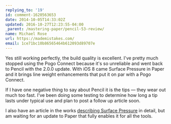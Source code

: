 ```yaml
---
replying_to: '19'
id: comment-1620563653
date: 2014-10-05T14:33:02Z
updated: 2016-10-27T12:23:55-04:00
_parent: /mastering-paper/pencil-53-review/
name: Michael Rose
url: https://mademistakes.com/
email: 1ce71bc10b86565464b612093d89707e
---
```


Yes still working perfectly, the build quality is excellent. I've pretty much
stopped using the Pogo Connect because it's so unreliable and went back to
Pencil with the 2.0.0 update. With iOS 8 came Surface Pressure in Paper and it
brings line weight enhancements that put it on par with a Pogo Connect.

If I have one negative thing to say about Pencil it is the tips — they wear out
much too fast. I've been doing some testing to determine how long a tip lasts
under typical use and plan to post a follow up article soon.

I also have an article in the works
[describing Surface Pressure](https://mademistakes.com/mastering-paper/pencil/#surface-pressure-whats-that)
in detail, but am waiting for an update to Paper that fully enables it for all
the tools.
